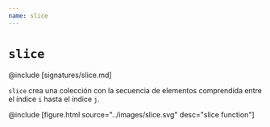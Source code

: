 ```yaml
---
name: slice
---
```


# `slice`

@include [signatures/slice.md]

`slice` crea una colección con la secuencia de elementos comprendida entre el índice `i` hasta el índice `j`.

@include [figure.html source="../images/slice.svg" desc="slice function"]
